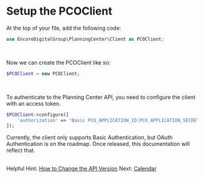 # Setup the PCOClient

At the top of your file, add the following code:

```php
use EncoreDigitalGroup\PlanningCenter\Client as PCOClient;
```
<br  />

Now we can create the PCOClient like so:
```php
$PCOClient = new PCOClient;
```
<br />

To authenticate to the Planning Center API, you need to configure the client with an access token.

```php
$PCOClient->configure([
    'authorization' => 'Basic PCO_APPLICATION_ID:PCO_APPLICATION_SECRET'
]);
```
Currently, the client only supports Basic Authentication, but OAuth Authentication is on the roadmap. Once released, this documentation will reflect that.
<br />
<br />

Helpful Hint: [How to Change the API Version](02-Change-the-API-Version.md)
Next: [Calendar](../03-calendar/README.md)
